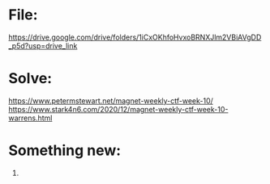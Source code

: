 # File:
https://drive.google.com/drive/folders/1iCxOKhfoHvxoBRNXJlm2VBiAVgDD_p5d?usp=drive_link
# Solve:
https://www.petermstewart.net/magnet-weekly-ctf-week-10/  
https://www.stark4n6.com/2020/12/magnet-weekly-ctf-week-10-warrens.html  
# Something new:
1) 
